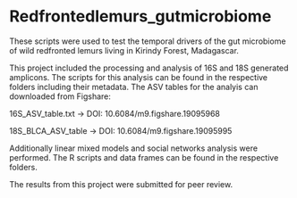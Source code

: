 # Redfrontedlemurs_gutmicrobiome
These scripts were used to test the temporal drivers of the gut microbiome of wild redfronted lemurs living in Kirindy Forest, Madagascar. 

This project included the processing and analysis of 16S and 18S generated amplicons. The scripts for this analysis can be found in the 
respective folders including their metadata. The ASV tables for the analyis can downloaded from Figshare: 

16S_ASV_table.txt -> DOI: 10.6084/m9.figshare.19095968

18S_BLCA_ASV_table -> DOI: 10.6084/m9.figshare.19095995

Additionally linear mixed models and social networks analysis were performed. The R scripts and data frames can be found in the respective folders.

The results from this project were submitted for peer review.
